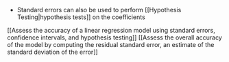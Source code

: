 - Standard errors can also be used to perform [[Hypothesis Testing|hypothesis tests]] on the coefficients

[[Assess the accuracy of a linear regression model using standard errors, confidence intervals, and hypothesis testing]]
[[Assess the overall accuracy of the model by computing the residual standard error, an estimate of the standard deviation of the error]]

